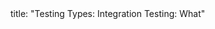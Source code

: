 <frontmatter>
title: "Testing Types: Integration Testing: What"
</frontmatter>

<include src="unit-inPage-asFlat.md" boilerplate />